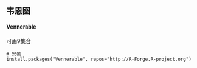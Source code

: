 ## 韦恩图

#### Vennerable
可画9集合

    # 安装
    install.packages("Vennerable", repos="http://R-Forge.R-project.org")
